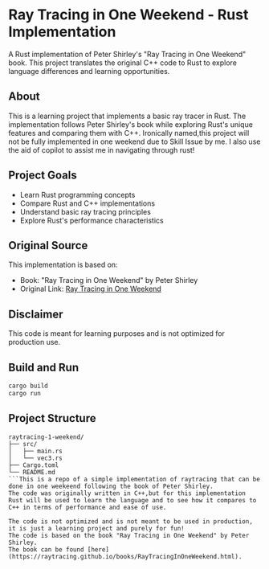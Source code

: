 # Ray Tracing in One Weekend - Rust Implementation

A Rust implementation of Peter Shirley's "Ray Tracing in One Weekend" book. This project translates the original C++ code to Rust to explore language differences and learning opportunities.

## About

This is a learning project that implements a basic ray tracer in Rust. The implementation follows Peter Shirley's book while exploring Rust's unique features and comparing them with C++.
Ironically named,this project will not be fully implemented in one weekend due to Skill Issue by me.
I also use the aid of copilot to assist me in navigating through rust!

## Project Goals

- Learn Rust programming concepts
- Compare Rust and C++ implementations
- Understand basic ray tracing principles
- Explore Rust's performance characteristics

## Original Source

This implementation is based on:
- Book: "Ray Tracing in One Weekend" by Peter Shirley
- Original Link: [Ray Tracing in One Weekend](https://raytracing.github.io/books/RayTracingInOneWeekend.html)

## Disclaimer

This code is meant for learning purposes and is not optimized for production use.

## Build and Run

```bash
cargo build
cargo run
```

## Project Structure

```
raytracing-1-weekend/
├── src/
│   ├── main.rs
│   └── vec3.rs
├── Cargo.toml
└── README.md
```This is a repo of a simple implementation of raytracing that can be done in one weekeend following the book of Peter Shirley. 
The code was originally written in C++,but for this implementation Rust will be used to learn the language and to see how it compares to C++ in terms of performance and ease of use.

The code is not optimized and is not meant to be used in production, it is just a learning project and purely for fun!
The code is based on the book "Ray Tracing in One Weekend" by Peter Shirley.
The book can be found [here](https://raytracing.github.io/books/RayTracingInOneWeekend.html).
